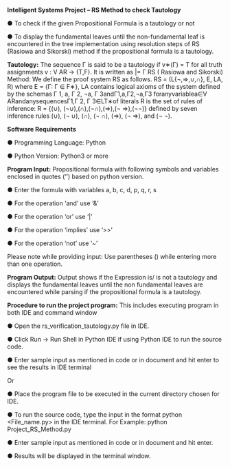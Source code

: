 **Intelligent Systems Project – RS Method to check Tautology**

● To check if the given Propositional Formula is a tautology or not

● To display the fundamental leaves until the non-fundamental leaf is encountered in the
tree implementation using resolution steps of RS (Rasiowa and Sikorski) method if the propositional formula is a tautology.

**Tautology:**
The sequence Γ is said to be a tautology if ​v∗(Γ) = T for all truth assignments v : V AR → {T,F}. It is written as |= Γ
RS ( Rasiowa and Sikorski) Method:
We define the proof system RS as follows.
RS = (L{¬,⇒,∪,∩}, E, LA, R)
where E = {Γ: Γ ∈ F∗}, LA contains logical axioms of the system defined by the schemas
Γ 1, a, Γ 2, ¬a, Γ 3andΓ1,a,Γ2,¬a,Γ3 foranyvariablea∈V ARandanysequencesΓ1,Γ 2, Γ 3∈LT∗of literals
R is the set of rules of inference: R = {(∪), (¬∪),(∩),(¬∩),(⇒),(¬ ⇒),(¬¬)} defined by seven inference rules
(∪), (¬ ∪), (∩), (¬ ∩), (⇒), (¬ ⇒), and (¬ ¬).

**Software Requirements**

● Programming Language: Python

● Python Version: Python3 or more


**Program Input:** Propositional formula with following symbols and variables enclosed in quotes (‘’) based on python version.

● Enter the formula with variables a, b, c, d, p, q, r, s

● For the operation ‘and’ use ‘&’

● For the operation ‘or’ use ‘|’

● For the operation ‘implies’ use ‘>>’

● For the operation ‘not’ use ‘~’

Please note while providing input: Use parentheses () while entering more than one operation. 

**Program Output:** Output shows if the Expression is/ is not a tautology and displays the fundamental leaves until the non fundamental leaves are encountered while parsing if the propositional formula is a tautology.

**Procedure to run the project program:**
This includes executing program in both IDE and command window

● Open the rs_verification_tautology.py file in IDE.

● Click Run → Run Shell in Python IDE if using Python IDE to run the source code.

● Enter sample input as mentioned in code or in document and hit enter to see the results in
IDE terminal

Or

● Place the program file to be executed in the current directory chosen for IDE.

● To run the source code, type the input in the format python <File_name.py> in the IDE
terminal. For Example: python ​Project_RS_Method.py

● Enter sample input as mentioned in code or in document and hit enter.

● Results will be displayed in the terminal window.
